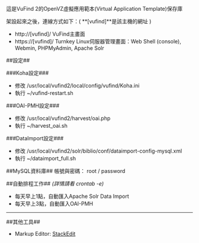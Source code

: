 這是VuFind 2的OpenVZ虛擬應用範本(Virtual Application Template)保存庫

架設起來之後，連線方式如下：( **[vufind]**是該主機的網址 )

- http://[vufind]/
VuFind主畫面
- https://[vufind]/
Turnkey Linux伺服器管理畫面：Web Shell (console), Webmin, PHPMyAdmin, Apache Solr

##設定##

###Koha設定###
- 修改 /usr/local/vufind2/local/config/vufind/Koha.ini
- 執行 ~/vufind-restart.sh

###OAI-PMH設定###
- 修改 /usr/local/vufind2/harvest/oai.php
- 執行 ~/harvest_oai.sh

###DataImport設定###
- 修改 /usr/local/vufind2/solr/biblio/conf/dataimport-config-mysql.xml
- 執行 ~/dataimport_full.sh

##MySQL資料庫##
帳號與密碼：
root / password

##自動排程工作##
*(詳情請看 crontab -e)*

- 每天早上1點，自動匯入Apache Solr Data Import
- 每天早上3點，自動匯入OAI-PMH

------
##其他工具##
- Markup Editor: [StackEdit](https://stackedit.io/)
